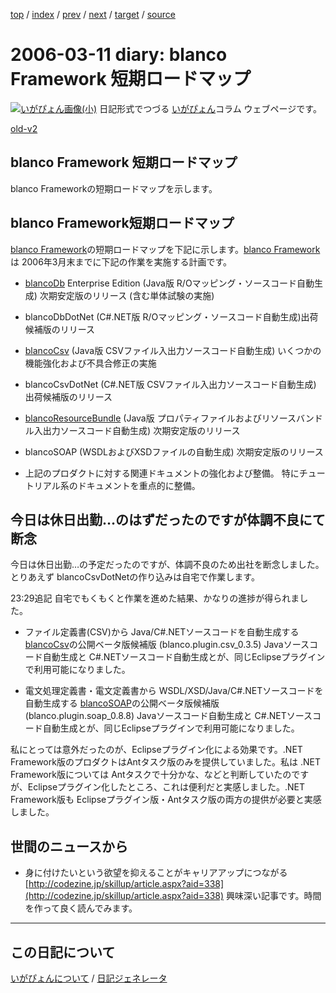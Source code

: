 [top](https://igapyon.github.io/diary/) 
 / [index](https://igapyon.github.io/diary/2006/index.html) 
 / [prev](https://igapyon.github.io/diary/2006/ig060309.html) 
 / [next](https://igapyon.github.io/diary/2006/ig060312.html) 
 / [target](https://igapyon.github.io/diary/2006/ig060311.html) 
 / [source](https://github.com/igapyon/diary/blob/gh-pages/2006/ig060311.html.src.md) 

2006-03-11 diary: blanco Framework 短期ロードマップ
=====================================================================================================
[![いがぴょん画像(小)](https://igapyon.github.io/diary/images/iga200306s.jpg "いがぴょん")](https://igapyon.github.io/diary/memo/memoigapyon.html) 日記形式でつづる [いがぴょん](https://igapyon.github.io/diary/memo/memoigapyon.html)コラム ウェブページです。

[old-v2](ig060311-orig.html)

## blanco Framework 短期ロードマップ

blanco Frameworkの短期ロードマップを示します。


## blanco Framework短期ロードマップ

[blanco Framework](http://www.igapyon.jp/blanco/blanco.ja.html)の短期ロードマップを下記に示します。[blanco Framework](http://www.igapyon.jp/blanco/blanco.ja.html)は
2006年3月末までに下記の作業を実施する計画です。

* [blancoDb](http://www.igapyon.jp/blanco/blancodb.html) Enterprise Edition (Java版 R/Oマッピング・ソースコード自動生成)
  次期安定版のリリース (含む単体試験の実施)
  
* blancoDbDotNet (C#.NET版 R/Oマッピング・ソースコード自動生成)出荷候補版のリリース
  
* [blancoCsv](http://www.igapyon.jp/blanco/blancocsv.html) (Java版 CSVファイル入出力ソースコード自動生成)
  いくつかの機能強化および不具合修正の実施
  
* blancoCsvDotNet (C#.NET版 CSVファイル入出力ソースコード自動生成)
  出荷候補版のリリース
  
* [blancoResourceBundle](http://www.igapyon.jp/blanco/blancoresourcebundle.html) (Java版 プロパティファイルおよびリソースバンドル入出力ソースコード自動生成)
  次期安定版のリリース
  
* blancoSOAP (WSDLおよびXSDファイルの自動生成)
  次期安定版のリリース
  
* 上記のプロダクトに対する関連ドキュメントの強化および整備。
  特にチュートリアル系のドキュメントを重点的に整備。

## 今日は休日出勤…のはずだったのですが体調不良にて断念

今日は休日出勤…の予定だったのですが、体調不良のため出社を断念しました。とりあえず blancoCsvDotNetの作り込みは自宅で作業します。

23:29追記 自宅でもくもくと作業を進めた結果、かなりの進捗が得られました。

* ファイル定義書(CSV)から Java/C#.NETソースコードを自動生成する [blancoCsv](http://www.igapyon.jp/blanco/blancocsv.html)の公開ベータ版候補版
  (blanco.plugin.csv_0.3.5)
  Javaソースコード自動生成と C#.NETソースコード自動生成とが、同じEclipseプラグインで利用可能になりました。
  
* 電文処理定義書・電文定義書から WSDL/XSD/Java/C#.NETソースコードを自動生成する [blancoSOAP](http://www.igapyon.jp/blanco/blancosoap.html)の公開ベータ版候補版
  (blanco.plugin.soap_0.8.8)
  Javaソースコード自動生成と C#.NETソースコード自動生成とが、同じEclipseプラグインで利用可能になりました。

私にとっては意外だったのが、Eclipseプラグイン化による効果です。.NET Framework版のプロダクトはAntタスク版のみを提供していました。私は
.NET Framework版については Antタスクで十分かな、などと判断していたのですが、Eclipseプラグイン化したところ、これは便利だと実感しました。.NET
Framework版も Eclipseプラグイン版・Antタスク版の両方の提供が必要と実感しました。

## 世間のニュースから

* 身に付けたいという欲望を抑えることがキャリアアップにつながる
  [http://codezine.jp/skillup/article.aspx?aid=338](http://codezine.jp/skillup/article.aspx?aid=338)
  興味深い記事です。時間を作って良く読んでみます。

----------------------------------------------------------------------------------------------------

## この日記について
[いがぴょんについて](https://igapyon.github.io/diary/memo/memoigapyon.html) / [日記ジェネレータ](https://github.com/igapyon/igapyonv3)
